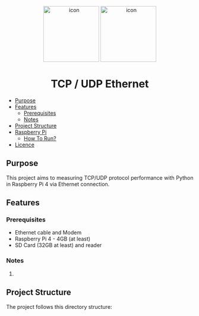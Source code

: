 <div align="center">
<img src="https://cdn-icons-png.flaticon.com/512/919/919855.png" width="150" height="150" alt="icon">
<img src="https://cdn-icons-png.flaticon.com/512/8284/8284643.png" width="150" height="150" alt="icon">
</div>

<h1 align="center">TCP / UDP Ethernet</h1>

* [Purpose](#purpose)
* [Features](#features)
    * [Prerequisites](#prerequisites)
    * [Notes](#notes)
* [Project Structure](#project-structure)
* [Raspberry Pi](#raspberry-pi)
    * [How To Run?](#how-to-run)
* [Licence](#licence)

## Purpose
<div align="justify">

This project aims to measuring TCP/UDP protocol performance with Python in Raspberry Pi 4 via Ethernet connection.

## Features
### Prerequisites
* Ethernet cable and Modem
* Raspberry Pi 4 - 4GB (at least)
* SD Card (32GB at least) and reader

### Notes
1. 

</div>

## Project Structure

The project follows this directory structure:

